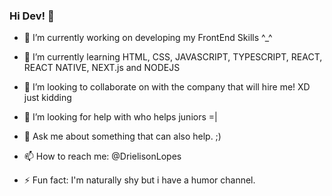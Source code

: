 ### Hi Dev! 👋


- 🔭 I’m currently working on developing my FrontEnd Skills ^_^
- 🌱 I’m currently learning HTML, CSS, JAVASCRIPT, TYPESCRIPT, REACT, REACT NATIVE, NEXT.js and NODEJS
- 👯 I’m looking to collaborate on with the company that will hire me! XD just kidding
- 🤔 I’m looking for help with who helps juniors =|
- 💬 Ask me about something that can also help. ;)
- 📫 How to reach me: @DrielisonLopes

- ⚡ Fun fact: I'm naturally shy but i have a humor channel.
